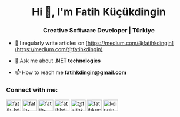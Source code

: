 <h1 align="center">Hi 👋, I'm Fatih Küçükdingin</h1>
<h3 align="center">Creative Software Developer | Türkiye</h3>



- 📝 I regularly write articles on [https://medium.com/@fatihkdingin](https://medium.com/@fatihkdingin)

- 💬 Ask me about **.NET technologies**

- 📫 How to reach me **fatihkdingin@gmail.com**

<h3 align="left">Connect with me:</h3>
<p align="left">
<a href="https://dev.to/fatih_kdingin" target="blank"><img align="center" src="https://raw.githubusercontent.com/rahuldkjain/github-profile-readme-generator/master/src/images/icons/Social/devto.svg" alt="fatih_kdingin" height="30" width="40" /></a>
<a href="https://linkedin.com/in/fatih-küçükdingin" target="blank"><img align="center" src="https://raw.githubusercontent.com/rahuldkjain/github-profile-readme-generator/master/src/images/icons/Social/linked-in-alt.svg" alt="fatih-küçükdingin" height="30" width="40" /></a>
<a href="https://stackoverflow.com/users/fatih-küçükdingin" target="blank"><img align="center" src="https://raw.githubusercontent.com/rahuldkjain/github-profile-readme-generator/master/src/images/icons/Social/stack-overflow.svg" alt="fatih-küçükdingin" height="30" width="40" /></a>
<a href="https://instagram.com/fatihkdinginn" target="blank"><img align="center" src="https://raw.githubusercontent.com/rahuldkjain/github-profile-readme-generator/master/src/images/icons/Social/instagram.svg" alt="fatihkdinginn" height="30" width="40" /></a>
<a href="https://medium.com/@fatihkdingin" target="blank"><img align="center" src="https://raw.githubusercontent.com/rahuldkjain/github-profile-readme-generator/master/src/images/icons/Social/medium.svg" alt="@fatihkdingin" height="30" width="40" /></a>
<a href="https://www.hackerrank.com/fatihkucukdingin" target="blank"><img align="center" src="https://raw.githubusercontent.com/rahuldkjain/github-profile-readme-generator/master/src/images/icons/Social/hackerrank.svg" alt="fatihkucukdingin" height="30" width="40" /></a>
<a href="https://www.leetcode.com/kdingin" target="blank"><img align="center" src="https://raw.githubusercontent.com/rahuldkjain/github-profile-readme-generator/master/src/images/icons/Social/leet-code.svg" alt="kdingin" height="30" width="40" /></a>
</p>
